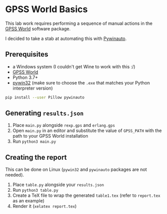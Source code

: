 # GPSS World Basics

This lab work requires performing a sequence of manual actions in
the [GPSS World](http://www.minutemansoftware.com/downloads.asp) software package.

I decided to take a stab at automating this with [Pywinauto](https://pywinauto.github.io/).

## Prerequisites

* a Windows system (I couldn't get Wine to work with this :/)
* [GPSS World](http://www.minutemansoftware.com/downloads.asp)
* Python 3.7+
* [pywin32](https://github.com/mhammond/pywin32/releases) (make sure to choose the `.exe` that matches your Python interpreter version)

```sh
pip install --user Pillow pywinauto
```

## Generating `results.json`

1. Place `main.py` alongside `rexp.gps` and `erlang.gps`
2. Open `main.py` in an editor and substitute the value of `GPSS_PATH` with the path to your GPSS World installation
3. Run `python3 main.py`

## Creating the report

This can be done on Linux (`pywin32` and `pywinauto` packages are not needed).

1. Place `table.py` alongside your `results.json`
2. Run `python3 table.py`
3. Create a TeX file to wrap the generated `table1.tex` (refer to `report.tex` as an example)
4. Render it (`xelatex report.tex`)

